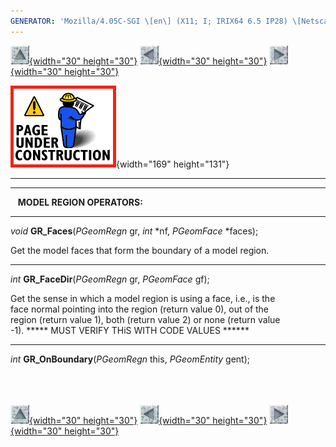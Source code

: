 ```yaml
---
GENERATOR: 'Mozilla/4.05C-SGI \[en\] (X11; I; IRIX64 6.5 IP28) \[Netscape\]'
---
```


[![](../images/arrow2.gif){width="30"
height="30"}](mstkla.html#MODEL%20REGION:) [![](../images/arrow3.gif){width="30"
height="30"}](GeomEntity.html) [![](../images/arrow4.gif){width="30"
height="30"}](GeomFace.html)

![](../images/construction14.gif){width="169" height="131"}

------------------------------------------------------------------------

------------------------------------------------------------------------

   **MODEL REGION OPERATORS:** 

------------------------------------------------------------------------

*void* **GR\_Faces**(*PGeomRegn* gr, *int* \*nf, *PGeomFace* \*faces);

Get the model faces that form the boundary of a model region.

------------------------------------------------------------------------

*int* **GR\_FaceDir**(*PGeomRegn* gr, *PGeomFace* gf);

Get the sense in which a model region is using a face, i.e., is the\
face normal pointing into the region (return value 0), out of the\
region (return value 1), both (return value 2) or none (return value\
-1). \*\*\*\*\* MUST VERIFY THiS WITH CODE VALUES \*\*\*\*\*\*

------------------------------------------------------------------------

*int* **GR\_OnBoundary**(*PGeomRegn* this, *PGeomEntity* gent);\
 \
 \
 

[![](../images/arrow2.gif){width="30"
height="30"}](mstkla.html#MODEL%20REGION:) [![](../images/arrow3.gif){width="30"
height="30"}](GeomEntity.html) [![](../images/arrow4.gif){width="30"
height="30"}](GeomFace.html)
